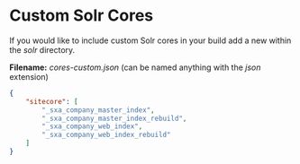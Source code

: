 # Custom Solr Cores

If you would like to include custom Solr cores in your build add a new within the _solr_ directory.

**Filename:** _cores-custom.json_ (can be named anything with the _json_ extension)

```json
{
    "sitecore": [
        "_sxa_company_master_index",
        "_sxa_company_master_index_rebuild",
        "_sxa_company_web_index",
        "_sxa_company_web_index_rebuild"
    ]    
}
```
